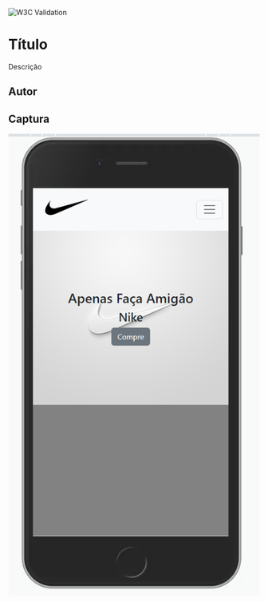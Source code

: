 ![W3C Validation](https://img.shields.io/w3c-validation/html?targetUrl=https%3A%2F%2Fka310805.github.io%2FLP2-04-10-22%2F)
# Título
Descrição
## Autor
## Captura
!["alt" - descrição da imagem](https://github.com/Ka310805/BD2-03-10/blob/main/img/CapturesSM.PNG)
